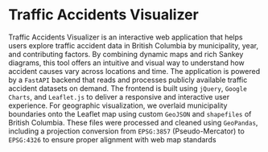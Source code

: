 # Traffic Accidents Visualizer

Traffic Accidents Visualizer is an interactive web application that helps users explore traffic accident data in British Columbia by municipality, year, and contributing factors. By combining dynamic maps and rich Sankey diagrams, this tool offers an intuitive and visual way to understand how accident causes vary across locations and time.
The application is powered by a `FastAPI` backend that reads and processes publicly available traffic accident datasets on demand. The frontend is built using `jQuery`, `Google Charts`, and `Leaflet.js` to deliver a responsive and interactive user experience. For geographic visualization, we overlaid municipality boundaries onto the Leaflet map using custom `GeoJSON` and `shapefiles` of British Columbia. These files were processed and cleaned using `GeoPandas`, including a projection conversion from `EPSG:3857` (Pseudo-Mercator) to `EPSG:4326` to ensure proper alignment with web map standards
